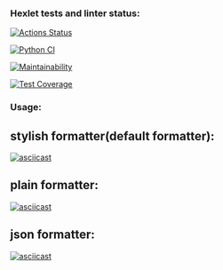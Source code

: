 ### Hexlet tests and linter status:
[![Actions Status](https://github.com/pavelkalenchuk/python-project-lvl2/workflows/hexlet-check/badge.svg)](https://github.com/pavelkalenchuk/python-project-lvl2/actions)

[![Python CI](https://github.com/pavelkalenchuk/python-project-lvl2/actions/workflows/pyci.yml/badge.svg)](https://github.com/pavelkalenchuk/python-project-lvl2/actions/workflows/pyci.yml)

[![Maintainability](https://api.codeclimate.com/v1/badges/501f31bcfd20c55cdb47/maintainability)](https://codeclimate.com/github/pavelkalenchuk/python-project-lvl2/maintainability)

[![Test Coverage](https://api.codeclimate.com/v1/badges/501f31bcfd20c55cdb47/test_coverage)](https://codeclimate.com/github/pavelkalenchuk/python-project-lvl2/test_coverage)


### Usage:

## stylish formatter(default formatter):
[![asciicast](https://asciinema.org/a/OsTHFFU0mKEqplxgtAwgI1tYQ.svg)](https://asciinema.org/a/OsTHFFU0mKEqplxgtAwgI1tYQ)

## plain formatter:
[![asciicast](https://asciinema.org/a/EP2utRC3lD0Y3IEwN9kLnmrkx.svg)](https://asciinema.org/a/EP2utRC3lD0Y3IEwN9kLnmrkx)

## json formatter:
[![asciicast](https://asciinema.org/a/usb8X130k34Gy06UxzBlY5L1Y.svg)](https://asciinema.org/a/usb8X130k34Gy06UxzBlY5L1Y)


